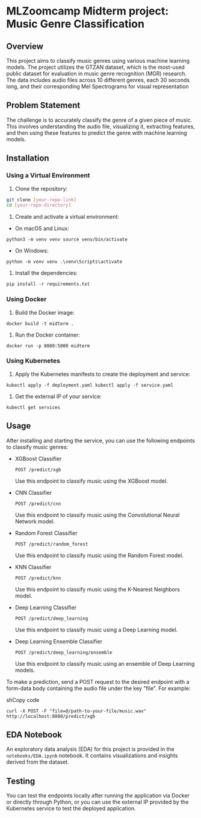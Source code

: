 # MLZoomcamp Midterm project: Music Genre Classification

## Overview

This project aims to classify music genres using various machine learning models. The project utilizes the GTZAN dataset, which is the most-used public dataset for evaluation in music genre recognition (MGR) research. The data includes audio files across 10 different genres, each 30 seconds long, and their corresponding Mel Spectrograms for visual representation

## Problem Statement

The challenge is to accurately classify the genre of a given piece of music. This involves understanding the audio file, visualizing it, extracting features, and then using these features to predict the genre with machine learning models.

## Installation

### Using a Virtual Environment

1. Clone the repository:

```sh
git clone [your-repo-link]
cd [your-repo-directory]
```

1.  Create and activate a virtual environment:

- On macOS and Linux:

`python3 -m venv venv
source venv/bin/activate`

- On Windows:

`python -m venv venv
.\venv\Scripts\activate`

1.  Install the dependencies:

`pip install -r requirements.txt`

### Using Docker

1.  Build the Docker image:

`docker build -t midterm .`

1.  Run the Docker container:

`docker run -p 8080:5000 midterm`

### Using Kubernetes

1.  Apply the Kubernetes manifests to create the deployment and service:

`kubectl apply -f deployment.yaml
kubectl apply -f service.yaml`

1.  Get the external IP of your service:

`kubectl get services`

## Usage

After installing and starting the service, you can use the following endpoints to classify music genres:

- XGBoost Classifier

  `POST /predict/xgb`

  Use this endpoint to classify music using the XGBoost model.

- CNN Classifier

  `POST /predict/cnn`

  Use this endpoint to classify music using the Convolutional Neural Network model.

- Random Forest Classifier

  `POST /predict/random_forest`

  Use this endpoint to classify music using the Random Forest model.

- KNN Classifier

  `POST /predict/knn`

  Use this endpoint to classify music using the K-Nearest Neighbors model.

- Deep Learning Classifier

  `POST /predict/deep_learning`

  Use this endpoint to classify music using a Deep Learning model.

- Deep Learning Ensemble Classifier

  `POST /predict/deep_learning/ensemble`

  Use this endpoint to classify music using an ensemble of Deep Learning models.

To make a prediction, send a POST request to the desired endpoint with a form-data body containing the audio file under the key "file". For example:

shCopy code

`curl -X POST -F "file=@/path-to-your-file/music.wav" http://localhost:8080/predict/xgb`

## EDA Notebook

An exploratory data analysis (EDA) for this project is provided in the `notebooks/EDA.ipynb` notebook. It contains visualizations and insights derived from the dataset.

## Testing

You can test the endpoints locally after running the application via Docker or directly through Python, or you can use the external IP provided by the Kubernetes service to test the deployed application.
